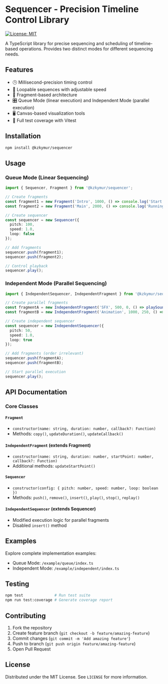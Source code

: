 # Sequencer - Precision Timeline Control Library

[![License: MIT](https://img.shields.io/badge/License-MIT-yellow.svg)](https://opensource.org/licenses/MIT)

A TypeScript library for precise sequencing and scheduling of timeline-based operations. Provides two distinct modes for different sequencing needs.

## Features

- 🕒 Millisecond-precision timing control
- 🔁 Loopable sequences with adjustable speed
- 🧩 Fragment-based architecture
- 🎛️ Queue Mode (linear execution) and Independent Mode (parallel execution)
- 🖥️ Canvas-based visualization tools
- 🧪 Full test coverage with Vitest

## Installation

```bash
npm install @kzkymur/sequencer
```

## Usage

### Queue Mode (Linear Sequencing)
```typescript
import { Sequencer, Fragment } from '@kzkymur/sequencer';

// Create fragments
const fragment1 = new Fragment('Intro', 1000, () => console.log('Start!'));
const fragment2 = new Fragment('Main', 2000, () => console.log('Running'));

// Create sequencer
const sequencer = new Sequencer({
  pitch: 100,
  speed: 1.0,
  loop: false
});

// Add fragments
sequencer.push(fragment1);
sequencer.push(fragment2);

// Control playback
sequencer.play();
```

### Independent Mode (Parallel Sequencing)
```typescript
import { IndependentSequencer, IndependentFragment } from '@kzkymur/sequencer';

// Create parallel fragments
const fragmentA = new IndependentFragment('SFX', 500, 0, () => playSound());
const fragmentB = new IndependentFragment('Animation', 1000, 250, () => updateFrame());

// Create independent sequencer
const sequencer = new IndependentSequencer({
  pitch: 50,
  speed: 1.0,
  loop: true
});

// Add fragments (order irrelevant)
sequencer.push(fragmentA);
sequencer.push(fragmentB);

// Start parallel execution
sequencer.play();
```

## API Documentation

### Core Classes

#### `Fragment`
- `constructor(name: string, duration: number, callback?: Function)`
- Methods: `copy()`, `updateDuration()`, `updateCallback()`

#### `IndependentFragment` (extends Fragment)
- `constructor(name: string, duration: number, startPoint: number, callback?: Function)`
- Additional methods: `updateStartPoint()`

#### `Sequencer`
- `constructor(config: { pitch: number, speed: number, loop: boolean })`
- Methods: `push()`, `remove()`, `insert()`, `play()`, `stop()`, `replay()`

#### `IndependentSequencer` (extends Sequencer)
- Modified execution logic for parallel fragments
- Disabled `insert()` method

## Examples

Explore complete implementation examples:
- Queue Mode: `/example/queue/index.ts`
- Independent Mode: `/example/independent/index.ts`

## Testing

```bash
npm test              # Run test suite
npm run test:coverage # Generate coverage report
```

## Contributing

1. Fork the repository
2. Create feature branch (`git checkout -b feature/amazing-feature`)
3. Commit changes (`git commit -m 'Add amazing feature'`)
4. Push to branch (`git push origin feature/amazing-feature`)
5. Open Pull Request

## License

Distributed under the MIT License. See `LICENSE` for more information.